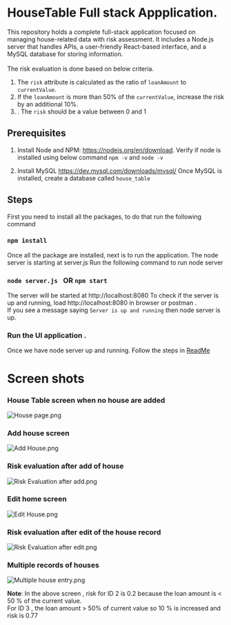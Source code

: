 # HouseTable Full stack Appplication. 

This repository holds a complete full-stack application focused on managing house-related data with risk assessment. It includes a Node.js server that handles APIs, a user-friendly React-based interface, and a MySQL database for storing information.
<br>
<br>
The risk evaluation is done based on below criteria. 
1. The `risk` attribute is calculated as the ratio of `loanAmount` to `currentValue`.
2. If the `loanAmount` is more than 50% of the `currentValue`, increase the risk by an additional 10%.
3. . The `risk` should be a value between 0 and 1

## Prerequisites 
1. Install Node and NPM:   https://nodejs.org/en/download. 
   Verify if node is installed using below command 
   ```npm -v``` and ```node -v```

2. Install MySQL https://dev.mysql.com/downloads/mysql/
    Once MySQL is installed, create a database called ```house_table```


## Steps

First you need to install all the packages, to do that run the following command 
### `npm install`

Once all the package are installed, next is to run the application. The node server is starting at server.js
Run the following command to run node server 
### `node server.js ` OR  `npm start`

The server will be started at http://localhost:8080 
To check if the server is up and running, load  http://localhost:8080 in browser or postman . 
<br> If you see a message saying `Server is up and running`  then node server is up. 

### Run the UI application . 
Once we have node server up and running. Follow the steps in [ReadMe](react-client/README.md)
<br>


# Screen shots
### House Table screen when no house are added
![House page.png](images%2FHouse%20page.png)
<br>

### Add house screen
![Add House.png](images%2FAdd%20House.png)
<br>

### Risk evaluation after add of house 
![Risk Evaluation after add.png](images%2FRisk%20Evaluation%20after%20add.png)

### Edit home screen
![Edit House.png](images%2FEdit%20House.png)

### Risk evaluation after edit of the house record
![Risk Evaluation after edit.png](images%2FRisk%20Evaluation%20after%20edit.png)

### Multiple records of houses
![Multiple house entry.png](images%2FMultiple%20house%20entry.png)

**Note**: 
In the above screen , risk for ID 2 is 0.2 because the loan amount is < 50 % of the current value.
<br>
For ID 3 , the loan amount > 50% of  current value so 10 % is increased and risk is 0.77